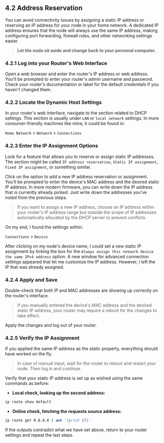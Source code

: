 ## 4.2 Address Reservation

You can avoid connectivity issues by assigning a static IP address or reserving an IP address for your node in your home network. A dedicated IP address ensures that the node will always use the same IP address, making configuring port forwarding, firewall rules, and other networking settings easier.

> **Let the node sit aside and change back to your personal computer.**

### 4.2.1 Log into your Router's Web Interface

Open a web browser and enter the router's IP address or web address. You'll be prompted to enter your router's admin username and password. Check your router's documentation or label for the default credentials if you haven't changed them.

### 4.2.2 Locate the Dynamic Host Settings

In your router's web interface, navigate to the section related to DHCP settings. This section is usually under `LAN` or `local network` settings. In more consumer-friendly machines like mine, it could be found in:

`Home Network` > `Network` > `Connections`

### 4.2.3 Enter the IP Assignment Options

Look for a feature that allows you to reserve or assign static IP addresses. The section might be called `IP address reservation`, `Static IP assignment`, `Fixed IP assignment`, or something similar.

Click on the option to add a new IP address reservation or assignment. You'll be prompted to enter the device's MAC address and the desired static IP address. In more modern firmware, you can write down the IP address that is currently already picked. Just write down the addresses you've noted from the previous steps.

> If you want to assign a new IP address, choose an IP address within your router's IP address range but outside the scope of IP addresses automatically allocated by the DHCP server to prevent conflicts.

On my end, I found the settings within:

`Connections` > `Device`

After clicking on my node's device name, I could set a new static IP assignment by ticking the box for the `Always assign this network device the same IPv4 address` option. A new window for advanced connection settings appeared that let me customize the IP address. However, I left the IP that was already assigned.

### 4.2.4 Apply and Save

Double-check that both IP and MAC addresses are showing up correctly on the router's interface.

> If you manually entered the device's MAC address and the desired static IP address, your router may require a reboot for the changes to take effect.

Apply the changes and log out of your router.

### 4.2.5 Verify the IP Assignment

If you applied the same IP address as the static property, everything should have worked on the fly.

> In case of manual input, wait for the router to reboot and restart your node. Then log in and continue.

Verify that your static IP address is set up as wished using the same commands as before:

- **Local check, looking up the second address:**

```sh
ip route show default
```

- **Online check, fetching the requests source address:**

```sh
ip route get 8.8.8.8 | awk '{print $7}'
```

If the outputs contradict what we have set above, return to your router settings and repeat the last steps.
